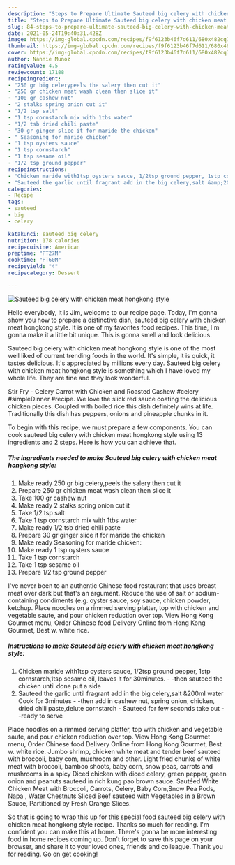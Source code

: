 ```yaml
---
description: "Steps to Prepare Ultimate Sauteed big celery with chicken meat hongkong style"
title: "Steps to Prepare Ultimate Sauteed big celery with chicken meat hongkong style"
slug: 84-steps-to-prepare-ultimate-sauteed-big-celery-with-chicken-meat-hongkong-style
date: 2021-05-24T19:40:31.428Z
image: https://img-global.cpcdn.com/recipes/f9f6123b46f7d611/680x482cq70/sauteed-big-celery-with-chicken-meat-hongkong-style-recipe-main-photo.jpg
thumbnail: https://img-global.cpcdn.com/recipes/f9f6123b46f7d611/680x482cq70/sauteed-big-celery-with-chicken-meat-hongkong-style-recipe-main-photo.jpg
cover: https://img-global.cpcdn.com/recipes/f9f6123b46f7d611/680x482cq70/sauteed-big-celery-with-chicken-meat-hongkong-style-recipe-main-photo.jpg
author: Nannie Munoz
ratingvalue: 4.5
reviewcount: 17188
recipeingredient:
- "250 gr big celerypeels the salery then cut it"
- "250 gr chicken meat wash clean then slice it"
- "100 gr cashew nut"
- "2 stalks spring onion cut it"
- "1/2 tsp salt"
- "1 tsp cornstarch mix with 1tbs water"
- "1/2 tsb dried chili paste"
- "30 gr ginger slice it for maride the chicken"
- " Seasoning for maride chicken"
- "1 tsp oysters sauce"
- "1 tsp cornstarch"
- "1 tsp sesame oil"
- "1/2 tsp ground pepper"
recipeinstructions:
- "Chicken maride with1tsp oysters sauce, 1/2tsp ground pepper, 1stp cornstarch,1tsp sesame oil, leaves it for 30minutes. -then sauteed the chicken until done put a side"
- "Sauteed the garlic until fragrant add in the big celery,salt &amp;200ml water Cook for 3minutes -then add in cashew nut, spring onion, chicken, dried chili paste,delute cornstarch  Sauteed for few seconds take out -ready to serve"
categories:
- Recipe
tags:
- sauteed
- big
- celery

katakunci: sauteed big celery 
nutrition: 178 calories
recipecuisine: American
preptime: "PT27M"
cooktime: "PT60M"
recipeyield: "4"
recipecategory: Dessert

---
```



![Sauteed big celery with chicken meat hongkong style](https://img-global.cpcdn.com/recipes/f9f6123b46f7d611/680x482cq70/sauteed-big-celery-with-chicken-meat-hongkong-style-recipe-main-photo.jpg)

Hello everybody, it is Jim, welcome to our recipe page. Today, I'm gonna show you how to prepare a distinctive dish, sauteed big celery with chicken meat hongkong style. It is one of my favorites food recipes. This time, I'm gonna make it a little bit unique. This is gonna smell and look delicious.

Sauteed big celery with chicken meat hongkong style is one of the most well liked of current trending foods in the world. It's simple, it is quick, it tastes delicious. It's appreciated by millions every day. Sauteed big celery with chicken meat hongkong style is something which I have loved my whole life. They are fine and they look wonderful.

Stir Fry - Celery Carrot with Chicken and Roasted Cashew #celery #simpleDinner #recipe. We love the slick red sauce coating the delicious chicken pieces. Coupled with boiled rice this dish definitely wins at life. Traditionally this dish has peppers, onions and pineapple chunks in it.


To begin with this recipe, we must prepare a few components. You can cook sauteed big celery with chicken meat hongkong style using 13 ingredients and 2 steps. Here is how you can achieve that.

<!--inarticleads1-->

##### The ingredients needed to make Sauteed big celery with chicken meat hongkong style:

1. Make ready 250 gr big celery,peels the salery then cut it
1. Prepare 250 gr chicken meat wash clean then slice it
1. Take 100 gr cashew nut
1. Make ready 2 stalks spring onion cut it
1. Take 1/2 tsp salt
1. Take 1 tsp cornstarch mix with 1tbs water
1. Make ready 1/2 tsb dried chili paste
1. Prepare 30 gr ginger slice it for maride the chicken
1. Make ready  Seasoning for maride chicken:
1. Make ready 1 tsp oysters sauce
1. Take 1 tsp cornstarch
1. Take 1 tsp sesame oil
1. Prepare 1/2 tsp ground pepper


I&#39;ve never been to an authentic Chinese food restaurant that uses breast meat over dark but that&#39;s an argument. Reduce the use of salt or sodium-containing condiments (e.g. oyster sauce, soy sauce, chicken powder, ketchup. Place noodles on a rimmed serving platter, top with chicken and vegetable saute, and pour chicken reduction over top. View Hong Kong Gourmet menu, Order Chinese food Delivery Online from Hong Kong Gourmet, Best w. white rice. 

<!--inarticleads2-->

##### Instructions to make Sauteed big celery with chicken meat hongkong style:

1. Chicken maride with1tsp oysters sauce, 1/2tsp ground pepper, 1stp cornstarch,1tsp sesame oil, leaves it for 30minutes. - -then sauteed the chicken until done put a side
1. Sauteed the garlic until fragrant add in the big celery,salt &amp;200ml water Cook for 3minutes - -then add in cashew nut, spring onion, chicken, dried chili paste,delute cornstarch  - Sauteed for few seconds take out - -ready to serve


Place noodles on a rimmed serving platter, top with chicken and vegetable saute, and pour chicken reduction over top. View Hong Kong Gourmet menu, Order Chinese food Delivery Online from Hong Kong Gourmet, Best w. white rice. Jumbo shrimp, chicken white meat and tender beef sauteed with broccoli, baby com, mushroom and other. Light fried chunks of white meat with broccoli, bamboo shoots, baby corn, snow peas, carrots and mushrooms in a spicy Diced chicken with diced celery, green pepper, green onion and peanuts sauteed in rich kung pao brown sauce. Sautéed White Chicken Meat with Broccoli, Carrots, Celery, Baby Com,Snow Pea Pods, Napa , Water Chestnuts Sliced Beef sauteed with Vegetables in a Brown Sauce, Partitioned by Fresh Orange Slices. 

So that is going to wrap this up for this special food sauteed big celery with chicken meat hongkong style recipe. Thanks so much for reading. I'm confident you can make this at home. There's gonna be more interesting food in home recipes coming up. Don't forget to save this page on your browser, and share it to your loved ones, friends and colleague. Thank you for reading. Go on get cooking!
